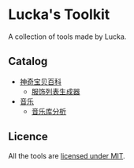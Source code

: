 # Lucka's Toolkit
A collection of tools made by Lucka.

## Catalog
* [神奇宝贝百科](/52Poké-Wiki/)
  * [服饰列表生成器](/52Poké-Wiki/ClothTableGenerator/)
* [音乐](/Music/)
  * [音乐库分析](/Music/LibraryAnaly/)

## Licence
All the tools are [licensed under MIT](/LICENSE).
